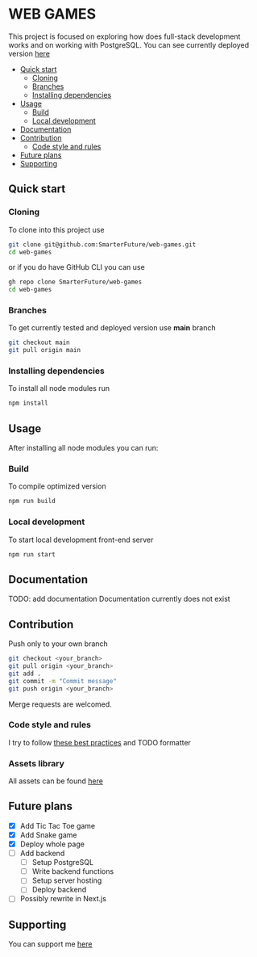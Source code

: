 # WEB GAMES

This project is focused on exploring how does full-stack development works and on working with PostgreSQL. You can see currently deployed version [here](http://web-games.surge.sh/)

- [Quick start](#quick-start)
    - [Cloning](#cloning)
    - [Branches](#branches)
    - [Installing dependencies](#installing-dependencies)
- [Usage](#usage)
    - [Build](#build)
    - [Local development](#local-development)
- [Documentation](#documentation)
- [Contribution](#Contribution)
    - [Code style and rules](#code-style-and-rules)
- [Future plans](#future-plans)
- [Supporting](#supporting)


## Quick start
### Cloning
To clone into this project use
```bash
git clone git@github.com:SmarterFuture/web-games.git
cd web-games
```
or if you do have GitHub CLI you can use
```bash
gh repo clone SmarterFuture/web-games
cd web-games
```

### Branches
To get currently tested and deployed version use **main** branch
```bash
git checkout main
git pull origin main
```

### Installing dependencies
To install all node modules run
```bash
npm install
```

## Usage
After installing all node modules you can run:

### Build
To compile optimized version
```bash
npm run build
```

### Local development
To start local development front-end server
```bash
npm run start
```

## Documentation
TODO: add documentation
Documentation currently does not exist

## Contribution
Push only to your own branch
```bash
git checkout <your_branch>
git pull origin <your_branch>
git add .
git commit -m "Commit message"
git push origin <your_branch>
```
Merge requests are welcomed.

### Code style and rules
I try to follow [these best practices](https://medium.com/@warkiringoda/typescript-best-practices-2021-a58aee199661) and TODO formatter

### Assets library
All assets can be found [here](https://photos.app.goo.gl/hTfLajd9mGdzwqEc6)

## Future plans
- [x] Add Tic Tac Toe game
- [x] Add Snake game
- [x] Deploy whole page
- [ ] Add backend
    - [ ] Setup PostgreSQL
    - [ ] Write backend functions
    - [ ] Setup server hosting
    - [ ] Deploy backend
- [ ] Possibly rewrite in Next.js

## Supporting

You can support me [here](https://www.buymeacoffee.com/smarterfuture)
